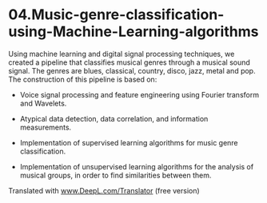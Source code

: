 # 04.Music-genre-classification-using-Machine-Learning-algorithms

Using machine learning and digital signal processing techniques, we created a pipeline that classifies musical genres through a musical sound signal. The genres are blues, classical, country, disco, jazz, metal and pop. The construction of this pipeline is based on:

- Voice signal processing and feature engineering using Fourier transform and Wavelets. 

- Atypical data detection, data correlation, and information measurements.

- Implementation of supervised learning algorithms for music genre classification.

- Implementation of unsupervised learning algorithms for the analysis of musical groups, in order to find similarities between them. 


Translated with www.DeepL.com/Translator (free version)
